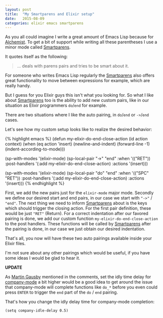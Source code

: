```yaml
---
layout: post
title:  "My Smartparens and Elixir setup"
date:   2015-08-09
categories: elixir emacs smartparens
---
```


As you all could imagine I write a great amount of Emacs Lisp because for [Alchemist][alchemist].
To get a bit of support while writing all these parentheses I use a minor mode called [Smartparens][smartparens].

It quotes itself as the following:

>  ... deals with parens pairs and tries to be smart about it.

For someone who writes Emacs Lisp regularly the [Smartparens][smartparens] also offers great functionality to move between expressions for example, which are really handy.

But I guess for you Elixir guys this isn't what you looking for. So what I like about [Smartparens][smartparens] too is the ability to add new custom pairs, like in our situation as Elixir programmers `do`/`end` for example.

There are two situations where I like the auto pairing, in `do`/`end` or `->`/`end` cases.

Let's see how my custom setup looks like to realize the desired behavior:

{% highlight emacs %}
(defun my-elixir-do-end-close-action (id action context)
  (when (eq action 'insert)
    (newline-and-indent)
    (forward-line -1)
    (indent-according-to-mode)))

(sp-with-modes '(elixir-mode)
  (sp-local-pair "->" "end"
                 :when '(("RET"))
                 :post-handlers '(:add my-elixir-do-end-close-action)
                 :actions '(insert)))

(sp-with-modes '(elixir-mode)
  (sp-local-pair "do" "end"
                 :when '(("SPC" "RET"))
                 :post-handlers '(:add my-elixir-do-end-close-action)
                 :actions '(insert)))
{% endhighlight %}

First, we add the new pairs just for the `elixir-mode` major mode. Secondly we define our desired start and end pairs, in our case we start with `"->"` / `"end"`.
The next thing we need to inform [Smartparens][smartparens] about is the keys which should trigger the closing action. For the first pair definition, these would be just `"RET"` (Return). For a correct indentation after our favored pairing is done, we add our custom function `my-elixir-do-end-close-action` to the post handlers. These functions will be called by [Smartparens][smartparens] after the pairing is done, in our case we just obtain our desired indentation.

That's all, you now will have these two auto pairings available inside your Elixir files.

I'm not sure about any other pairings which would be useful, if you have some ideas I would be glad to hear it.

**UPDATE**

As [Martin Gausby][martin_gausby] mentioned in the comments, set the idly time delay for [company-mode][company-mode] a bit higher would be a good idea to get around the issue that company-mode will complete functions like `do_*` before you even could press `ENTER` to trigger the `end` part of the `do` / `end` pairing.

That's how you change the idly delay time for company-mode completion:

`(setq company-idle-delay 0.5)`

[smartparens]:    https://github.com/Fuco1/smartparens
[alchemist]:      https://github.com/tonini/alchemist.el
[martin_gausby]:  https://github.com/gausby
[company-mode]:   http://company-mode.github.io/
